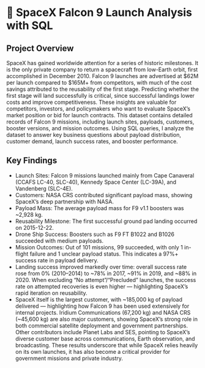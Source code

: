 # 🚀 SpaceX Falcon 9 Launch Analysis with SQL

## Project Overview

SpaceX has gained worldwide attention for a series of historic milestones. It is the only private company to return a spacecraft from low-Earth orbit, first accomplished in December 2010. Falcon 9 launches are advertised at $62M per launch compared to $165M+ from competitors, with much of the cost savings attributed to the reusability of the first stage.
Predicting whether the first stage will land successfully is critical, since successful landings lower costs and improve competitiveness. These insights are valuable for competitors, investors, and policymakers who want to evaluate SpaceX’s market position or bid for launch contracts.
This dataset contains detailed records of Falcon 9 missions, including launch sites, payloads, customers, booster versions, and mission outcomes. Using SQL queries, I analyze the dataset to answer key business questions about payload distribution, customer demand, launch success rates, and booster performance.

## Key Findings
- Launch Sites: Falcon 9 missions launched mainly from Cape Canaveral (CCAFS LC-40, SLC-40), Kennedy Space Center (LC-39A), and Vandenberg (SLC-4E).
- Customers: NASA CRS contributed significant payload mass, showing SpaceX’s deep partnership with NASA.
- Payload Mass: The average payload mass for F9 v1.1 boosters was ~2,928 kg.
- Reusability Milestone: The first successful ground pad landing occurred on 2015-12-22.
- Drone Ship Success: Boosters such as F9 FT B1022 and B1026 succeeded with medium payloads.
- Mission Outcomes: Out of 101 missions, 99 succeeded, with only 1 in-flight failure and 1 unclear payload status. This indicates a 97%+ success rate in payload delivery.
- Landing success improved markedly over time: overall success rate rose from 0% (2010–2014) to ~78% in 2017, ~91% in 2019, and ~88% in 2020. When excluding “No attempt”/“Precluded” launches, the success rate on attempted recoveries is even higher — highlighting SpaceX’s rapid iteration on reusability.
- SpaceX itself is the largest customer, with ~185,000 kg of payload delivered — highlighting how Falcon 9 has been used extensively for internal projects.
Iridium Communications (67,200 kg) and NASA CRS (~45,600 kg) are also major customers, showing SpaceX’s strong role in both commercial satellite deployment and government partnerships.
Other contributors include Planet Labs and SES, pointing to SpaceX’s diverse customer base across communications, Earth observation, and broadcasting.
These results underscore that while SpaceX relies heavily on its own launches, it has also become a critical provider for government missions and private industry.
